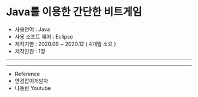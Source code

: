 # Java를 이용한 간단한 비트게임

+ 사용언어 : Java
+ 사용 소프트 웨어 : Eclipse
+ 제작기한 : 2020.09 ~ 2020.12 ( 4개월 소요 )
+ 제작인원 : 1명
--------------------------------------------------




--------------------------------------------------


+ Reference
 + 안경잡이개발자
 + 나동빈 Youtube
